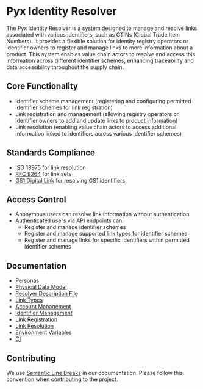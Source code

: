# Pyx Identity Resolver

The Pyx Identity Resolver is a system designed to manage and resolve links associated with various identifiers, such as GTINs (Global Trade Item Numbers).
It provides a flexible solution for identity registry operators or identifier owners to register and manage links to more information about a product.
This system enables value chain actors to resolve and access this information across different identifier schemes, enhancing traceability and data accessibility throughout the supply chain.

## Core Functionality

- Identifier scheme management (registering and configuring permitted identifier schemes for link registration)
- Link registration and management (allowing registry operators or identifier owners to add and update links to product information)
- Link resolution (enabling value chain actors to access additional information linked to identifiers across various identifier schemes)

## Standards Compliance

- [ISO 18975](https://www.iso.org/standard/85540.html) for link resolution
- [RFC 9264](https://datatracker.ietf.org/doc/html/rfc9264) for link sets
- [GS1 Digital Link](https://ref.gs1.org/standards/digital-link/1.1.3/) for resolving GS1 identifiers

## Access Control

- Anonymous users can resolve link information without authentication
- Authenticated users via API endpoints can:
  - Register and manage identifier schemes
  - Register and manage supported link types for identifier schemes
  - Register and manage links for specific identifiers within permitted identifier schemes

## Documentation

- [Personas](./personas.md)
- [Physical Data Model](./data_models.md)
- [Resolver Description File](./features/resolver_description_file.md)
- [Link Types](./features/link_types.md)
- [Account Management](./features/account_management.md)
- [Identifier Management](./features/identifier_management.md)
- [Link Registration](./features/link_registration.md)
- [Link Resolution](./features/link_resolution.md)
- [Environment Variables](./environment_variables.md)
- [CI](./ci/index.md)

## Contributing

We use [Semantic Line Breaks](https://sembr.org/) in our documentation.
Please follow this convention when contributing to the project.
